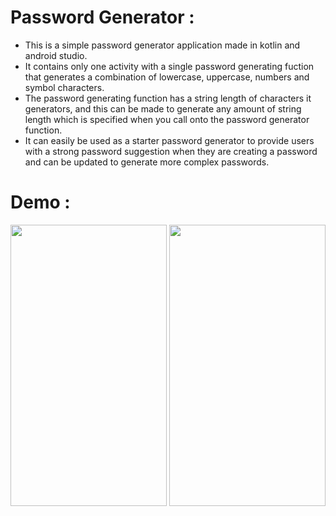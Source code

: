# Password Generator :
- This is a simple password generator application made in kotlin and android studio.
- It contains only one activity with a single password generating fuction that generates a combination of lowercase, uppercase, numbers and symbol 
characters.
- The password generating function has a string length of characters it generators, and this can be made to generate any amount of string length
which is specified when you call onto the password generator function.
- It can easily be used as a starter password generator to provide users with a strong password suggestion when they are creating a password and can be updated to generate more complex passwords.

# Demo :
<div>
<img width="250" height="450" src="https://user-images.githubusercontent.com/49155827/194846841-4c97a61a-1e1f-42bc-a43b-e0db3f4228a7.jpg"/>
<img width="250" height="450" src="https://user-images.githubusercontent.com/49155827/194847833-3f61dab5-aadd-4314-a015-493e17b81264.jpg"/>
</div>
